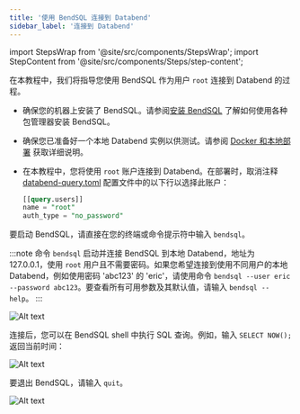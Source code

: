 ```yaml
---
title: '使用 BendSQL 连接到 Databend'
sidebar_label: '连接到 Databend'
---
```

import StepsWrap from '@site/src/components/StepsWrap';
import StepContent from '@site/src/components/Steps/step-content';

在本教程中，我们将指导您使用 BendSQL 作为用户 `root` 连接到 Databend 的过程。

<StepsWrap>
<StepContent number="0" title="开始之前">

- 确保您的机器上安装了 BendSQL。请参阅[安装 BendSQL](index.md#installing-bendsql) 了解如何使用各种包管理器安装 BendSQL。
- 确保您已准备好一个本地 Databend 实例以供测试。请参阅 [Docker 和本地部署](../../10-deploy/03-deploying-local.md) 获取详细说明。
- 在本教程中，您将使用 `root` 账户连接到 Databend。在部署时，取消注释 [databend-query.toml](https://github.com/datafuselabs/databend/blob/main/scripts/distribution/configs/databend-query.toml) 配置文件中的以下行以选择此账户：

    ```sql title="databend-query.toml"
    [[query.users]]
    name = "root"
    auth_type = "no_password"
    ```

</StepContent>
<StepContent number="1" title="启动 BendSQL">

要启动 BendSQL，请直接在您的终端或命令提示符中输入 `bendsql`。

:::note
命令 `bendsql` 启动并连接 BendSQL 到本地 Databend，地址为 127.0.0.1，使用 `root` 用户且不需要密码。如果您希望连接到使用不同用户的本地 Databend，例如使用密码 'abc123' 的 'eric'，请使用命令 `bendsql --user eric --password abc123`。要查看所有可用参数及其默认值，请输入 `bendsql --help`。
:::

![Alt text](/img/connect/bendsql-1.gif)


</StepContent>
<StepContent number="2" title="执行查询">

连接后，您可以在 BendSQL shell 中执行 SQL 查询。例如，输入 `SELECT NOW();` 返回当前时间：

![Alt text](/img/connect/bendsql-2.gif)

</StepContent>
<StepContent number="3" title="退出 BendSQL">

要退出 BendSQL，请输入 `quit`。

![Alt text](/img/connect/bendsql-3.gif)

</StepContent>
</StepsWrap>